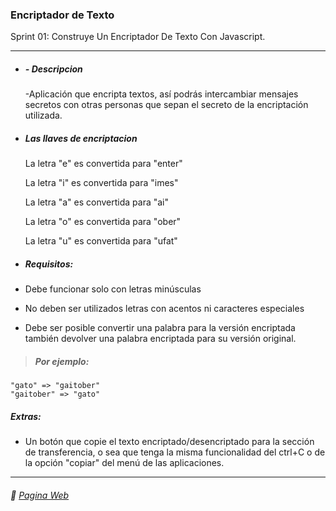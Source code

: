 ### Encriptador de Texto 

Sprint 01: Construye Un Encriptador De Texto Con Javascript.

__________________________________________

- #####  - Descripcion
  -Aplicación que encripta textos, así podrás intercambiar mensajes secretos con otras personas que sepan el secreto de la encriptación utilizada.

- ##### Las llaves de encriptacion

	La letra "e" es convertida para "enter"
	
	La letra "i" es convertida para "imes"
	
	La letra "a" es convertida para "ai"
	
	La letra "o" es convertida para "ober"
	
	La letra "u" es convertida para "ufat"

- ##### Requisitos:
- Debe funcionar solo con letras minúsculas
- No deben ser utilizados letras con acentos ni caracteres especiales
- Debe ser posible convertir una palabra para la versión encriptada también devolver una palabra encriptada para su versión original.

> ##### Por ejemplo:
	"gato" => "gaitober"
	"gaitober" => "gato"


##### Extras:
- Un botón que copie el texto encriptado/desencriptado para la sección de transferencia, o sea que tenga la misma funcionalidad del ctrl+C o de la opción "copiar" del menú de las aplicaciones.

-----

###### :page_facing_up: [Pagina Web](https://matiasc33.github.io/Encriptador-Texto/)
